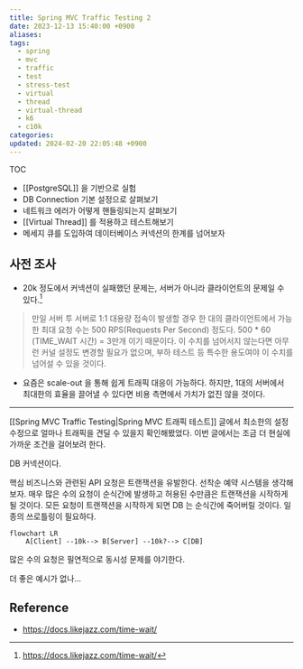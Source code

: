 ```yaml
---
title: Spring MVC Traffic Testing 2
date: 2023-12-13 15:40:00 +0900
aliases: 
tags:
  - spring
  - mvc
  - traffic
  - test
  - stress-test
  - virtual
  - thread
  - virtual-thread
  - k6
  - c10k
categories: 
updated: 2024-02-20 22:05:48 +0900
---
```


TOC

- [[PostgreSQL]] 을 기반으로 실험
- DB Connection 기본 설정으로 살펴보기
- 네트워크 에러가 어떻게 핸들링되는지 살펴보기
- [[Virtual Thread]] 를 적용하고 테스트해보기
- 메세지 큐를 도입하여 데이터베이스 커넥션의 한계를 넘어보자

## 사전 조사

- 20k 정도에서 커넥션이 실패했던 문제는, 서버가 아니라 클라이언트의 문제일 수 있다.[^1]

> 만일 서버 투 서버로 1:1 대용량 접속이 발생할 경우 한 대의 클라이언트에서 가능한 최대 요청 수는 500 RPS(Requests Per Second) 정도다. 500 * 60 (TIME_WAIT 시간) = 3만개 이기 때문이다. 이 수치를 넘어서지 않는다면 아무런 커널 설정도 변경할 필요가 없으며, 부하 테스트 등 특수한 용도여야 이 수치를 넘어설 수 있을 것이다.

- 요즘은 scale-out 을 통해 쉽게 트래픽 대응이 가능하다. 하지만, 1대의 서버에서 최대한의 효율을 끌어낼 수 있다면 비용 측면에서 가치가 없진 않을 것이다.

---

[[Spring MVC Traffic Testing|Spring MVC 트래픽 테스트]] 글에서 최소한의 설정 수정으로 얼마나 트래픽을 견딜 수 있을지 확인해봤었다. 이번 글에서는 조금 더 현실에 가까운 조건을 걸어보려 한다.

DB 커넥션이다.

핵심 비즈니스와 관련된 API 요청은 트랜잭션을 유발한다. 선착순 예약 시스템을 생각해보자. 매우 많은 수의 요청이 순식간에 발생하고 허용된 수만큼은 트랜잭션을 시작하게 될 것이다. 모든 요청이 트랜잭션을 시작하게 되면 DB 는 순식간에 죽어버릴 것이다. 일종의 쓰로틀링이 필요하다.

```mermaid
flowchart LR
    A[Client] --10k--> B[Server] --10k?--> C[DB]
```

많은 수의 요청은 필연적으로 동시성 문제를 야기한다.

더 좋은 예시가 없나...

## Reference

- https://docs.likejazz.com/time-wait/

[^1]: https://docs.likejazz.com/time-wait/